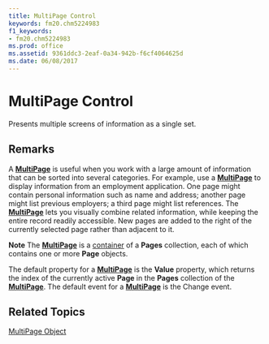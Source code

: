 ```yaml
---
title: MultiPage Control
keywords: fm20.chm5224983
f1_keywords:
- fm20.chm5224983
ms.prod: office
ms.assetid: 9361ddc3-2eaf-0a34-942b-f6cf4064625d
ms.date: 06/08/2017
---
```



# MultiPage Control



Presents multiple screens of information as a single set.

## Remarks

A  **[MultiPage](multipage-control.md)** is useful when you work with a large amount of information that can be sorted into several categories. For example, use a **[MultiPage](multipage-control.md)** to display information from an employment application. One page might contain personal information such as name and address; another page might list previous employers; a third page might list references. The **[MultiPage](multipage-control.md)** lets you visually combine related information, while keeping the entire record readily accessible.
New pages are added to the right of the currently selected page rather than adjacent to it.

 **Note**  The  **[MultiPage](multipage-control.md)** is a [container](../../Glossary/vbe-glossary.md#container) of a **Pages** collection, each of which contains one or more **Page** objects.

The default property for a  **[MultiPage](multipage-control.md)** is the **Value** property, which returns the index of the currently active **Page** in the **Pages** collection of the **[MultiPage](multipage-control.md)**.
The default event for a  **[MultiPage](multipage-control.md)** is the Change event.

## Related Topics

[MultiPage Object](../../../api/Outlook.multipage.object.md)



